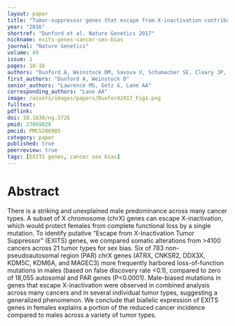 ```yaml
---
layout: paper
title: "Tumor-suppressor genes that escape from X-inactivation contribute to cancer sex bias"
year: "2016"
shortref: "Dunford et al. Nature Genetics 2017"
nickname: exits-genes-cancer-sex-bias
journal: "Nature Genetics"
volume: 49
issue: 1
pages: 10-16
authors: "Dunford A, Weinstock DM, Savova V, Schumacher SE, Cleary JP, Yoda A, Sullivan TJ, Hess JM, Gimelbrant AA, Beroukhim R, Lawrence MS, Getz G, Lane AA"
first_authors: "Dunford A, Weinstock D"
senior_authors: "Lawrence MS, Getz G, Lane AA"
corresponding_authors: "Lane AA"
image: /assets/images/papers/Dunford2017_Fig1.png
fulltext:
pdflink:
doi: 10.1038/ng.3726
pmid: 27869828
pmcid: PMC5206905
category: paper
published: true
peerreview: true
tags: [EXITS genes, cancer sex bias]
---
```


# Abstract

There is a striking and unexplained male predominance across many cancer types. A subset of X chromosome (chrX) genes can escape X-inactivation, which would protect females from complete functional loss by a single mutation. To identify putative “Escape from X-Inactivation Tumor Suppressor” (EXITS) genes, we compared somatic alterations from >4100 cancers across 21 tumor types for sex bias. Six of 783 non-pseudoautosomal region (PAR) chrX genes (ATRX, CNKSR2, DDX3X, KDM5C, KDM6A, and MAGEC3) more frequently harbored loss-of-function mutations in males (based on false discovery rate <0.1), compared to zero of 18,055 autosomal and PAR genes (P<0.0001). Male-biased mutations in genes that escape X-inactivation were observed in combined analysis across many cancers and in several individual tumor types, suggesting a generalized phenomenon. We conclude that biallelic expression of EXITS genes in females explains a portion of the reduced cancer incidence compared to males across a variety of tumor types.
